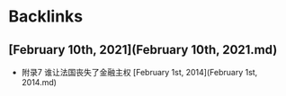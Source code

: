 
# Backlinks
## [February 10th, 2021](February 10th, 2021.md)
- 附录7 谁让法国丧失了金融主权 [February 1st, 2014](February 1st, 2014.md)

